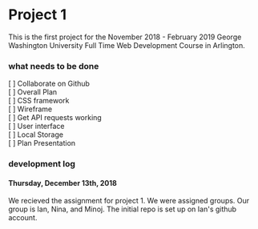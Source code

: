 # Project 1

This is the first project for the November 2018 - February 2019 George Washington University Full Time Web Development Course in Arlington. 

### what needs to be done

[ ] Collaborate on Github  
[ ] Overall Plan  
[ ] CSS framework  
[ ] Wireframe  
[ ] Get API requests working  
[ ] User interface  
[ ] Local Storage  
[ ] Plan Presentation  

### development log

#### Thursday, December 13th, 2018

We recieved the assignment for project 1. We were assigned groups. Our group is Ian, Nina, and Minoj. The initial repo is set up on Ian's github account. 